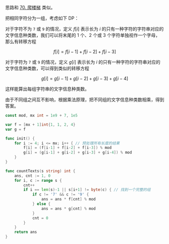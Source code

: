 思路和 [70. 爬楼梯](https://leetcode-cn.com/problems/climbing-stairs/) 类似。

把相同字符分为一组，考虑如下 DP：

对于字符不为 $\texttt{7}$ 或 $\texttt{9}$ 的情况，定义 $f[i]$ 表示长为 $i$ 的只有一种字符的字符串对应的文字信息种类数，我们可以将末尾的 $1$ 个、$2$ 个或 $3$ 个字符单独视作一个字母，那么有转移方程

$$
f[i] = f[i-1]+f[i-2]+f[i-3]
$$

对于字符为 $\texttt{7}$ 或 $\texttt{9}$ 的情况，定义 $g[i]$ 表示长为 $i$ 的只有一种字符的字符串对应的文字信息种类数，可以得到类似的转移方程

$$
g[i] = g[i-1]+g[i-2]+g[i-3]+g[i-4]
$$

这样能算出每组字符串的文字信息种类数。

由于不同组之间互不影响，根据乘法原理，把不同组的文字信息种类数相乘，得到答案。

```go
const mod, mx int = 1e9 + 7, 1e5

var f = [mx + 1]int{1, 1, 2, 4}
var g = f

func init() {
	for i := 4; i <= mx; i++ { // 预处理所有长度的结果
		f[i] = (f[i-1] + f[i-2] + f[i-3]) % mod
		g[i] = (g[i-1] + g[i-2] + g[i-3] + g[i-4]) % mod
	}
}

func countTexts(s string) int {
	ans, cnt := 1, 0
	for i, c := range s {
		cnt++
		if i == len(s)-1 || s[i+1] != byte(c) { // 找到一个完整的组
			if c != '7' && c != '9' {
				ans = ans * f[cnt] % mod
			} else {
				ans = ans * g[cnt] % mod
			}
			cnt = 0
		}
	}
	return ans
}
```
